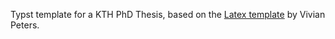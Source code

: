 Typst template for a KTH PhD Thesis, based on the [Latex template](https://www.overleaf.com/latex/templates/kth-phd-thesis-template-2024/kzrmpmhymhxq) by Vivian Peters.
